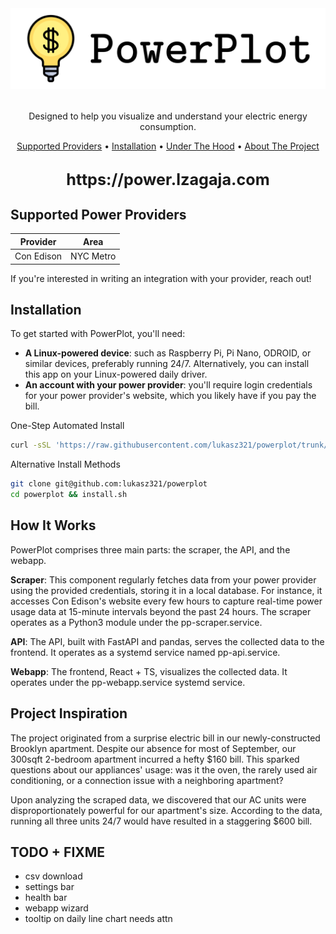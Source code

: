 
<!-- LOGO -->
<br />
<h1>
<p align="center">
  <img src="img/logo-github.png" alt="logo" width="600" >
</h1>
  <p align="center">
    Designed to help you visualize and understand your electric energy consumption.
    <br />
    </p>
</p>
<p align="center">
  <a href="#supported-power-providers">Supported Providers</a> •
  <a href="#installation">Installation</a> •
  <a href="#how-it-works">Under The Hood</a> •
  <a href="#how-it-started">About The Project</a>
</p>  

<h2 align="center">
  <span style="font-size: larger;">https://power.lzagaja.com</span>
</h2>

## Supported Power Providers
| Provider | Area                                              |
|------------|-------------------------------------------------|
| Con Edison   | NYC Metro |

If you're interested in writing an integration with your provider, reach out!

## Installation
To get started with PowerPlot, you'll need:

- **A Linux-powered device**: such as Raspberry Pi, Pi Nano, ODROID, or similar devices, preferably running 24/7. Alternatively, you can install this app on your Linux-powered daily driver.
- **An account with your power provider**: you'll require login credentials for your power provider's website, which you likely have if you pay the bill.


One-Step Automated Install
```sh
curl -sSL 'https://raw.githubusercontent.com/lukasz321/powerplot/trunk/install.sh' | bash
```

Alternative Install Methods
```sh
git clone git@github.com:lukasz321/powerplot
cd powerplot && install.sh
```

## How It Works
PowerPlot comprises three main parts: the scraper, the API, and the webapp.

**Scraper**: This component regularly fetches data from your power provider using the provided credentials, storing it in a local database. For instance, it accesses Con Edison's website every few hours to capture real-time power usage data at 15-minute intervals beyond the past 24 hours. The scraper operates as a Python3 module under the pp-scraper.service.

**API**: The API, built with FastAPI and pandas, serves the collected data to the frontend. It operates as a systemd service named pp-api.service.

**Webapp**: The frontend, React + TS, visualizes the collected data. It operates under the pp-webapp.service systemd service.

## Project Inspiration
The project originated from a surprise electric bill in our newly-constructed Brooklyn apartment. Despite our absence for most of September, our 300sqft 2-bedroom apartment incurred a hefty $160 bill. This sparked questions about our appliances' usage: was it the oven, the rarely used air conditioning, or a connection issue with a neighboring apartment?

Upon analyzing the scraped data, we discovered that our AC units were disproportionately powerful for our apartment's size. According to the data, running all three units 24/7 would have resulted in a staggering $600 bill.


## TODO + FIXME
- csv download
- settings bar
- health bar
- webapp wizard
- tooltip on daily line chart needs attn
